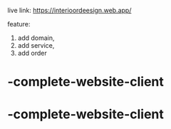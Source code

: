 live link: https://interioordeesign.web.app/

feature:

1. add domain, 
2. add service,
3. add order
# -complete-website-client
# -complete-website-client
